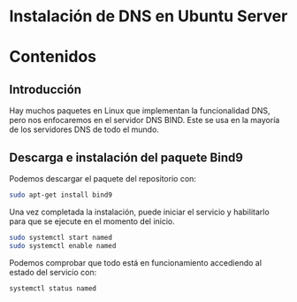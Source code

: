 # Instalación de DNS en Ubuntu Server

# Contenidos

## Introducción

Hay muchos paquetes en Linux que implementan la funcionalidad DNS, pero nos enfocaremos en el servidor DNS BIND. Este se usa en la mayoría de los servidores DNS de todo el mundo.

## Descarga e instalación del paquete Bind9

Podemos descargar el paquete del repositorio con:
```sh
sudo apt-get install bind9
```

Una vez completada la instalación, puede iniciar el servicio y habilitarlo para que se ejecute en el momento del inicio.
```sh
sudo systemctl start named
sudo systemctl enable named
```

Podemos comprobar que todo está en funcionamiento accediendo al estado del servicio con:
```sh
systemctl status named
```